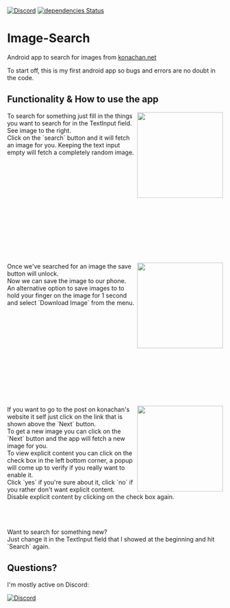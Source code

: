 [![Discord](https://discordapp.com/api/guilds/229007062032580608/embed.png)](https://discord.gg/5S4m6nw)
[![dependencies Status](https://david-dm.org/KurozeroPB/Image-Search/status.svg)](https://david-dm.org/KurozeroPB/Image-Search)

# Image-Search
Android app to search for images from [konachan.net](http://konachan.net)

To start off, this is my first android app so bugs and errors are no doubt in the code.

Functionality & How to use the app
-
<div>
  <p>
    <img align="right" src="https://b.catgirlsare.sexy/Sn5b.png" width="200"/>
    To search for something just fill in the things you want to search for in the TextInput field. See image to the right.<br>
    Click on the `search` button and it will fetch an image for you.
    Keeping the text input empty will fetch a completely random image.<br>
  </p>
</div>
<br><br><br><br><br><br><br><br><br><br><br><br><br>
<div>
  <p>
    <img align="right" src="https://b.catgirlsare.sexy/wG4S.png" width="200"/>
    Once we've searched for an image the save button will unlock.<br>
    Now we can save the image to our phone.<br>
    An alternative option to save images to to hold your finger on the image for 1 second and select `Download Image` from the menu.<br>
  </p>
</div>
<br><br><br><br><br><br><br><br><br><br><br><br>
<div>
  <p>
    <img align="right" src="https://b.catgirlsare.sexy/Bxaa.png" width="200"/>
    If you want to go to the post on konachan's website it self just click on the link that is shown above the `Next` button.<br>
    To get a new image you can click on the `Next` button and the app will fetch a new image for you.<br>
    To view explicit content you can click on the check box in the left bottom corner, a popup will come up to verify if you really want to enable it.<br>
    Click `yes` if you're sure about it, click `no` if you rather don't want explicit content.<br>
    Disable explicit content by clicking on the check box again.<br>
  </p>
</div>
<br><br><br>
Want to search for something new?<br>
Just change it in the TextInput field that I showed at the beginning and hit `Search` again.

Questions?
-
I'm mostly active on Discord:

[![Discord](https://discordapp.com/api/guilds/229007062032580608/embed.png?style=banner3)](https://discord.gg/5S4m6nw)
